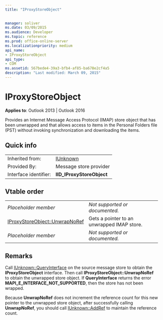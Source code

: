 ```yaml
---
title: "IProxyStoreObject"
 
 
manager: soliver
ms.date: 03/09/2015
ms.audience: Developer
ms.topic: reference
ms.prod: office-online-server
ms.localizationpriority: medium
api_name:
- IProxyStoreObject
api_type:
- COM
ms.assetid: 567bede4-39a3-bfb4-af85-ba678e2cf4a5
description: "Last modified: March 09, 2015"
---
```


# IProxyStoreObject

  
  
**Applies to**: Outlook 2013 | Outlook 2016 
  
Provides an Internet Message Access Protocol (IMAP) store object that has been unwrapped and that allows access to items in the Personal Folders file (PST) without invoking synchronization and downloading the items.
  
## Quick info

|||
|:-----|:-----|
|Inherited from:  <br/> |[IUnknown](https://msdn.microsoft.com/library/ms680509%28v=VS.85%29.aspx) <br/> |
|Provided By:  <br/> |Message store provider  <br/> |
|Interface identifier:  <br/> |**IID_IProxyStoreObject** <br/> |
   
## Vtable order

|||
|:-----|:-----|
| *Placeholder member*  <br/> | *Not supported or documented.*  <br/> |
|[IProxyStoreObject::UnwrapNoRef](iproxystoreobject-unwrapnoref.md) <br/> |Gets a pointer to an unwrapped IMAP store.  <br/> |
| *Placeholder member*  <br/> | *Not supported or documented.*  <br/> |
   
## Remarks

Call [IUnknown::QueryInterface](https://msdn.microsoft.com/library/ms682521%28v=VS.85%29.aspx) on the source message store to obtain the **IProxyStoreObject** interface. Then call **IProxyStoreObject::UnwrapNoRef** to obtain the unwrapped store object. If **QueryInterface** returns the error **MAPI_E_INTERFACE_NOT_SUPPORTED**, then the store has not been wrapped. 
  
Because **UnwrapNoRef** does not increment the reference count for this new pointer to the unwrapped store object, after successfully calling **UnwrapNoRef**, you should call [IUnknown::AddRef](https://msdn.microsoft.com/library/ms691379%28v=VS.85%29.aspx) to maintain the reference count. 
  

